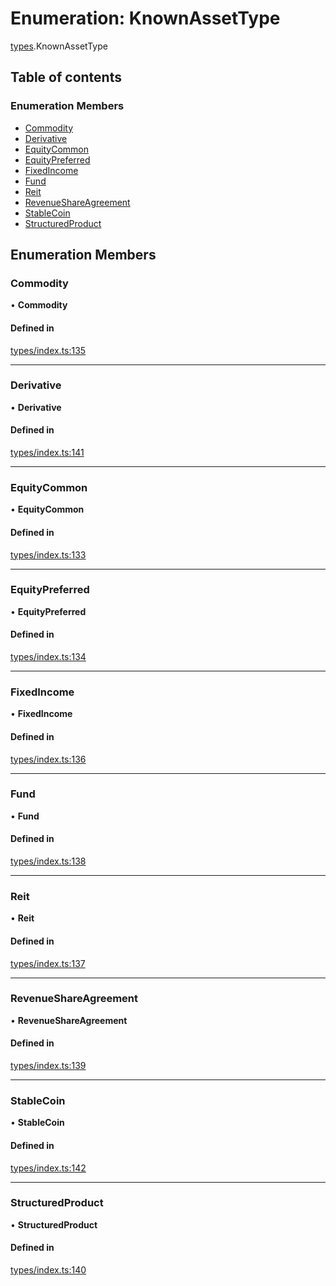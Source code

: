 # Enumeration: KnownAssetType

[types](../wiki/types).KnownAssetType

## Table of contents

### Enumeration Members

- [Commodity](../wiki/types.KnownAssetType#commodity)
- [Derivative](../wiki/types.KnownAssetType#derivative)
- [EquityCommon](../wiki/types.KnownAssetType#equitycommon)
- [EquityPreferred](../wiki/types.KnownAssetType#equitypreferred)
- [FixedIncome](../wiki/types.KnownAssetType#fixedincome)
- [Fund](../wiki/types.KnownAssetType#fund)
- [Reit](../wiki/types.KnownAssetType#reit)
- [RevenueShareAgreement](../wiki/types.KnownAssetType#revenueshareagreement)
- [StableCoin](../wiki/types.KnownAssetType#stablecoin)
- [StructuredProduct](../wiki/types.KnownAssetType#structuredproduct)

## Enumeration Members

### Commodity

• **Commodity**

#### Defined in

[types/index.ts:135](https://github.com/PolymathNetwork/polymesh-sdk/blob/31dfa0dc/src/types/index.ts#L135)

___

### Derivative

• **Derivative**

#### Defined in

[types/index.ts:141](https://github.com/PolymathNetwork/polymesh-sdk/blob/31dfa0dc/src/types/index.ts#L141)

___

### EquityCommon

• **EquityCommon**

#### Defined in

[types/index.ts:133](https://github.com/PolymathNetwork/polymesh-sdk/blob/31dfa0dc/src/types/index.ts#L133)

___

### EquityPreferred

• **EquityPreferred**

#### Defined in

[types/index.ts:134](https://github.com/PolymathNetwork/polymesh-sdk/blob/31dfa0dc/src/types/index.ts#L134)

___

### FixedIncome

• **FixedIncome**

#### Defined in

[types/index.ts:136](https://github.com/PolymathNetwork/polymesh-sdk/blob/31dfa0dc/src/types/index.ts#L136)

___

### Fund

• **Fund**

#### Defined in

[types/index.ts:138](https://github.com/PolymathNetwork/polymesh-sdk/blob/31dfa0dc/src/types/index.ts#L138)

___

### Reit

• **Reit**

#### Defined in

[types/index.ts:137](https://github.com/PolymathNetwork/polymesh-sdk/blob/31dfa0dc/src/types/index.ts#L137)

___

### RevenueShareAgreement

• **RevenueShareAgreement**

#### Defined in

[types/index.ts:139](https://github.com/PolymathNetwork/polymesh-sdk/blob/31dfa0dc/src/types/index.ts#L139)

___

### StableCoin

• **StableCoin**

#### Defined in

[types/index.ts:142](https://github.com/PolymathNetwork/polymesh-sdk/blob/31dfa0dc/src/types/index.ts#L142)

___

### StructuredProduct

• **StructuredProduct**

#### Defined in

[types/index.ts:140](https://github.com/PolymathNetwork/polymesh-sdk/blob/31dfa0dc/src/types/index.ts#L140)
